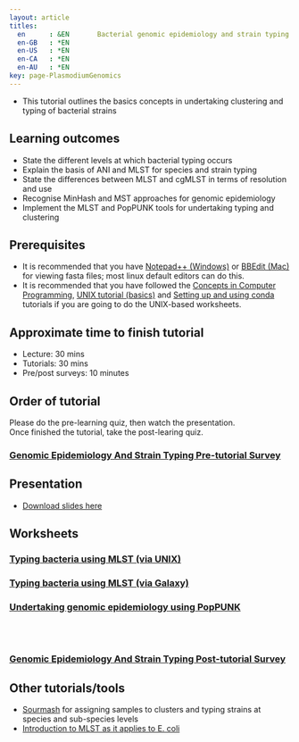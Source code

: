 ```yaml
---
layout: article
titles:
  en      : &EN       Bacterial genomic epidemiology and strain typing
  en-GB   : *EN
  en-US   : *EN
  en-CA   : *EN
  en-AU   : *EN
key: page-PlasmodiumGenomics
---
```


* This tutorial outlines the basics concepts in undertaking clustering and typing of bacterial strains

	
## Learning outcomes

* State the different levels at which bacterial typing occurs
* Explain the basis of ANI and MLST for species and strain typing
* State the differences between MLST and cgMLST in terms of resolution and use
* Recognise MinHash and MST approaches for genomic epidemiology
* Implement the MLST and PopPUNK tools for undertaking typing and clustering

## Prerequisites

* It is recommended that you have [Notepad++ (Windows)](https://notepad-plus-plus.org/downloads/) or [BBEdit (Mac)](https://www.barebones.com/products/bbedit/) for viewing fasta files; most linux default editors can do this.
* It is recommended that you have followed the [Concepts in Computer Programming](https://conmeehan.github.io/PathogenDataCourse/ConceptsInComputerProgramming), [UNIX tutorial (basics)](https://conmeehan.github.io/UNIXtutorial) and [Setting up and using conda](https://conmeehan.github.io/PathogenDataCourse/Worksheets/CondaInstallAndUse) tutorials if you are going to do the UNIX-based worksheets.

## Approximate time to finish tutorial
* Lecture: 30 mins
* Tutorials: 30 mins
* Pre/post surveys: 10 minutes

## Order of tutorial

Please do the pre-learning quiz, then watch the presentation. <br />
Once finished the tutorial, take the post-learing quiz.<br />


### <a href="https://ntusurvey.onlinesurveys.ac.uk/genomic-epidemiology-and-strain-typing-pre-tutorial-survey" target="_blank">Genomic Epidemiology And Strain Typing Pre-tutorial Survey</a>


## Presentation

* [Download slides here](https://conmeehan.github.io/PathogenDataCourse/SlideSets/StrainTypingAndGenEpi.pptx)


## Worksheets
### [Typing bacteria using MLST (via UNIX)](https://conmeehan.github.io/PathogenDataCourse/Worksheets/TypingBacteria_MLST_UNIX)
### [Typing bacteria using MLST (via Galaxy)](https://conmeehan.github.io/PathogenDataCourse/Worksheets/TypingBacteria_MLST_Galaxy)
### [Undertaking genomic epidemiology using PopPUNK](https://conmeehan.github.io/PathogenDataCourse/Worksheets/GenomicEpi_PopPUNK)


<br /><br />
### <a href="https://ntusurvey.onlinesurveys.ac.uk/genomic-epidemiology-and-strain-typing-post-tutorial-survey" target="_blank">Genomic Epidemiology And Strain Typing Post-tutorial Survey</a>


## Other tutorials/tools
* [Sourmash](https://sourmash.readthedocs.io/en/latest/index.html) for assigning samples to clusters and typing strains at species and sub-species levels
* [Introduction to MLST as it applies to E. coli](https://www.happykhan.com/posts/intro-mlst-ecoli/)